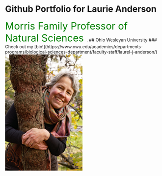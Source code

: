 # Github Portfolio for Laurie Anderson
<span style="color: green; font-size: 2rem"> 
  Morris Family Professor of Natural Sciences
</span>.
## Ohio Wesleyan University
### Check out my [bio!](https://www.owu.edu/academics/departments-programs/biological-sciences-department/faculty-staff/laurel-j-anderson/)
<img 
  src="/img/Anderson Head Shot for River Heron Review.jpg" 
  alt="Laurie Anderson hugging a tree" 
  width="50%">


